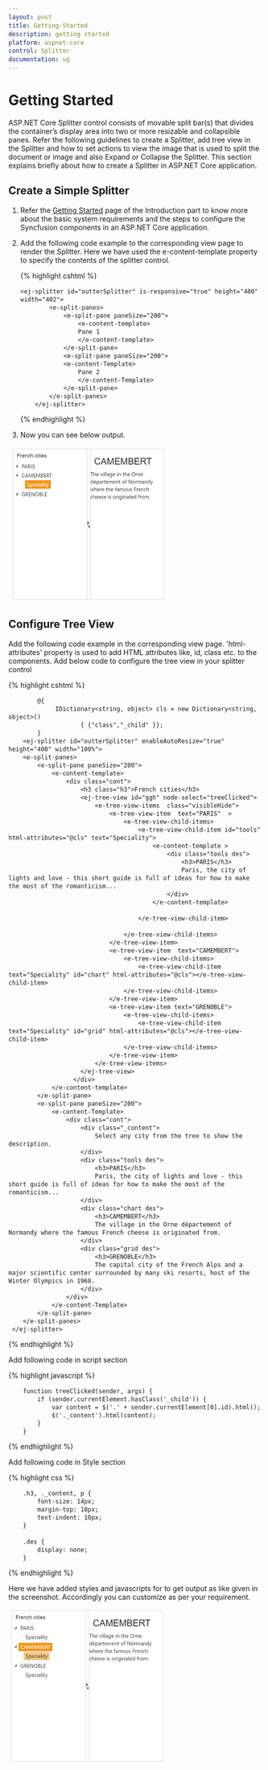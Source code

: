 ```yaml
---
layout: post
title: Getting-Started
description: getting started
platform: aspnet-core
control: Splitter
documentation: ug
---
```


# Getting Started

ASP.NET Core Splitter control consists of movable split bar(s) that divides the container’s display area into two or more resizable and collapsible panes. Refer the following guidelines to create a Splitter, add tree view in the Splitter and how to set actions to view the image that is used to split the document or image and also Expand or Collapse the Splitter. This section explains briefly about how to create a Splitter in ASP.NET Core application.

## Create a Simple Splitter 

1.	Refer the [Getting Started]( https://help.syncfusion.com/aspnet-core/getting-started ) page of the Introduction part to know more about the basic system requirements and the steps to configure the Syncfusion components in an ASP.NET Core application.
2.	Add the following code example to the corresponding view page to render the Splitter. Here we have used the e-content-template property to specify the contents of the splitter control.

    {% highlight cshtml %}

        <ej-splitter id="outterSplitter" is-responsive="true" height="400" width="402">
                <e-split-panes>
                    <e-split-pane paneSize="200">
                        <e-content-template>
                        Pane 1
                        </e-content-template>
                    </e-split-pane>
                    <e-split-pane paneSize="200">
                    <e-content-Template>
                        Pane 2
                        </e-content-Template>
                    </e-split-pane>
                </e-split-panes>
            </ej-splitter>

    {% endhighlight %}

3. Now you can see below output.

![](Getting-Started_Images/default1.png)

## Configure Tree View

Add the following code example in the corresponding view page. 'html-attributes' property is used to add HTML attributes like, id, class etc. to the components.
Add below code to configure the tree view in your splitter control

{% highlight cshtml %}

            @{
                 IDictionary<string, object> cls = new Dictionary<string, object>()
                        { {"class","_child" }}; 
            }
        <ej-splitter id="outterSplitter" enableAutoResize="true" height="400" width="100%">
        <e-split-panes>
            <e-split-pane paneSize="200">
                <e-content-template>
                    <div class="cont">
                        <h3 class="h3">French cities</h3>
                        <ej-tree-view id="ggh" node-select="treeClicked">
                            <e-tree-view-items  class="visibleHide">
                                <e-tree-view-item  text="PARIS"  >
                                    <e-tree-view-child-items>
                                        <e-tree-view-child-item id="tools" html-attributes="@cls" text="Speciality">
                                            <e-content-template >
                                                <div class="tools des">
                                                    <h3>PARIS</h3>
                                                    Paris, the city of lights and love - this short guide is full of ideas for how to make the most of the romanticism...
                                                </div>
                                            </e-content-template>
                                           
                                        </e-tree-view-child-item>
    
                                    </e-tree-view-child-items>
                                </e-tree-view-item>
                                <e-tree-view-item  text="CAMEMBERT">
                                    <e-tree-view-child-items>
                                        <e-tree-view-child-item text="Speciality" id="chart" html-attributes="@cls"></e-tree-view-child-item>
                                    </e-tree-view-child-items>
                                </e-tree-view-item>
                                <e-tree-view-item text="GRENOBLE">
                                    <e-tree-view-child-items>
                                        <e-tree-view-child-item text="Speciality" id="grid" html-attributes="@cls"></e-tree-view-child-item>
                                    </e-tree-view-child-items>
                                </e-tree-view-item>
                            </e-tree-view-items>
                        </ej-tree-view>
                      </div>
                </e-content-template>
            </e-split-pane>
            <e-split-pane paneSize="200">
                <e-content-Template>
                    <div class="cont">
                        <div class="_content">
                            Select any city from the tree to show the description.
                        </div>
                        <div class="tools des">
                            <h3>PARIS</h3>
                            Paris, the city of lights and love - this short guide is full of ideas for how to make the most of the romanticism...
                        </div>
                        <div class="chart des">
                            <h3>CAMEMBERT</h3>
                            The village in the Orne département of Normandy where the famous French cheese is originated from.
                        </div>
                        <div class="grid des">
                            <h3>GRENOBLE</h3>
                            The capital city of the French Alps and a major scientific center surrounded by many ski resorts, host of the Winter Olympics in 1968.
                        </div>
                    </div>
                </e-content-Template>
            </e-split-pane>
        </e-split-panes>
     </ej-splitter>

{% endhighlight %}

Add following code in script section

{% highlight javascript %}
     
        function treeClicked(sender, args) {
            if (sender.currentElement.hasClass('_child')) {
                var content = $('.' + sender.currentElement[0].id).html();
                $('._content').html(content);
            }
        }
 
{% endhighlight %}

Add following code in Style section

{% highlight css %}

        .h3, ._content, p {
            font-size: 14px;
            margin-top: 10px;
            text-indent: 10px;
        }

        .des {
            display: none;
        }

{% endhighlight %}

Here we have added styles and javascripts for to get output as like given in the screenshot. Accordingly you can customize as per your requirement.

![](Getting-Started_Images/splitterIntegration.png)